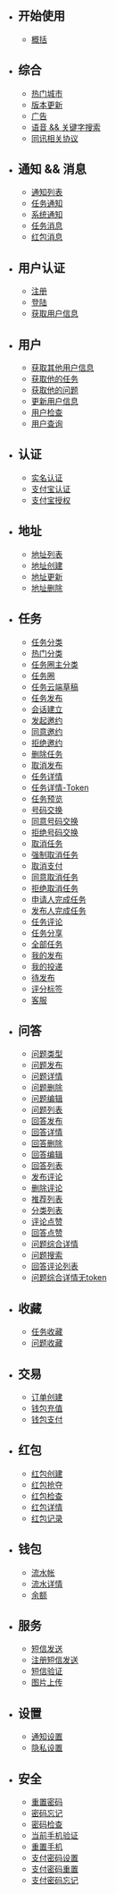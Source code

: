 - ## 开始使用
    - [概括](/docs/{{version}}/overview)
- ## 综合
    - [热门城市](/docs/{{version}}/complex/hot-city)
    - [版本更新](/docs/{{version}}/complex/version)
    - [广告](/docs/{{version}}/complex/ad)
    - [语音 && 关键字搜索](/docs/{{version}}/complex/search)
    - [同讯相关协议](/docs/{{version}}/complex/privacy)
- ## 通知 && 消息
   - [通知列表](/docs/{{version}}/notification/notifications) 
   - [任务通知](/docs/{{version}}/notification/task-notification) 
   - [系统通知](/docs/{{version}}/notification/system-notification) 
   - [任务消息](/docs/{{version}}/message/messages) 
   - [红包消息](/docs/{{version}}/message/packets) 
- ## 用户认证
    - [注册](/docs/{{version}}/auth/register)
    - [登陆](/docs/{{version}}/auth/login)
    - [获取用户信息](/docs/{{version}}/auth/profile)
- ## 用户
    - [获取其他用户信息](/docs/{{version}}/user/users)
    - [获取他的任务](/docs/{{version}}/user/user-tasks)
    - [获取他的问题](/docs/{{version}}/user/user-questions)
    - [更新用户信息](/docs/{{version}}/user/user-update)
    - [用户检查](/docs/{{version}}/user/user-check)
    - [用户查询](/docs/{{version}}/user/user-search)
- ## 认证
    - [实名认证](/docs/{{version}}/verify/person)
    - [支付宝认证](/docs/{{version}}/verify/alipay)
    - [支付宝授权](/docs/{{version}}/verify/alipay-auth)
- ## 地址
    - [地址列表](/docs/{{version}}/site/sites)
    - [地址创建](/docs/{{version}}/site/site-create)
    - [地址更新](/docs/{{version}}/site/site-update)
    - [地址删除](/docs/{{version}}/site/site-delete)
- ## 任务
    - [任务分类](/docs/{{version}}/task/node)
    - [热门分类](/docs/{{version}}/task/node_hot)
    - [任务圈主分类](/docs/{{version}}/task/task_node)
    - [任务圈](/docs/{{version}}/task/tasks)
    - [任务云端草稿](/docs/{{version}}/task/store)
    - [任务发布](/docs/{{version}}/task/publish)
    - [会话建立](/docs/{{version}}/task/session)
    - [发起邀约](/docs/{{version}}/task/invite)
    - [同意邀约](/docs/{{version}}/task/invite-agree)
    - [拒绝邀约](/docs/{{version}}/task/invite-refuse)
    - [删除任务](/docs/{{version}}/task/destroy)
    - [取消发布](/docs/{{version}}/task/remove)
    - [任务详情](/docs/{{version}}/task/show)
    - [任务详情-Token](/docs/{{version}}/task/auth-show)
    - [任务预览](/docs/{{version}}/task/preview)
    - [号码交换](/docs/{{version}}/task/swap)
    - [同意号码交换](/docs/{{version}}/task/swap-agree)
    - [拒绝号码交换](/docs/{{version}}/task/swap-refuse)
    - [取消任务](/docs/{{version}}/task/cancel)
    - [强制取消任务](/docs/{{version}}/task/cancel-force)
    - [取消支付](/docs/{{version}}/task/cancel-order)
    - [同意取消任务](/docs/{{version}}/task/cancel-agree)
    - [拒绝取消任务](/docs/{{version}}/task/cancel-refuse)
    - [申请人完成任务](/docs/{{version}}/task/complete)
    - [发布人完成任务](/docs/{{version}}/task/completed)
    - [任务评论](/docs/{{version}}/task/comment)
    - [任务分享](/docs/{{version}}/task/share)
    - [全部任务](/docs/{{version}}/task/member)
    - [我的发布](/docs/{{version}}/task/member-published)
    - [我的投递](/docs/{{version}}/task/member-applied)
    - [待发布](/docs/{{version}}/task/member-be-publish)
    - [评分标签](/docs/{{version}}/task/tags)
    - [客服](/docs/{{version}}/task/customer)
- ## 问答
    - [问题类型](/docs/{{version}}/question/category)
    - [问题发布](/docs/{{version}}/question/question-store)
    - [问题详情](/docs/{{version}}/question/question-show)
    - [问题删除](/docs/{{version}}/question/question-destroy)
    - [问题编辑](/docs/{{version}}/question/question-update)
    - [问题列表](/docs/{{version}}/question/question-index)
    - [回答发布](/docs/{{version}}/question/answer-store)
    - [回答详情](/docs/{{version}}/question/answer-show)
    - [回答删除](/docs/{{version}}/question/answer-destroy)
    - [回答编辑](/docs/{{version}}/question/answer-update)
    - [回答列表](/docs/{{version}}/question/answer-index)
    - [发布评论](/docs/{{version}}/question/comment-store)
    - [删除评论](/docs/{{version}}/question/comment-destroy)
    - [推荐列表](/docs/{{version}}/question/recommend)
    - [分类列表](/docs/{{version}}/question/category-show)
    - [评论点赞](/docs/{{version}}/question/praise-store)
    - [回答点赞](/docs/{{version}}/question/like-store)
    - [问题综合详情](/docs/{{version}}/question/summary)
    - [问题搜索](/docs/{{version}}/question/question-filter)
    - [回答评论列表](/docs/{{version}}/question/comment-edit)
    - [问题综合详情无token](/docs/{{version}}/question/summary-notoken)
- ## 收藏
    - [任务收藏](/docs/{{version}}/favorite/favorite-task)
    - [问题收藏](/docs/{{version}}/favorite/favorite-question)
- ## 交易
    - [订单创建](/docs/{{version}}/trade/order-create)
    - [钱包充值](/docs/{{version}}/trade/trade-recharge)
    - [钱包支付](/docs/{{version}}/trade/trade-payment)
- ## 红包
    - [红包创建](/docs/{{version}}/packet/packet-create)
    - [红包抢夺](/docs/{{version}}/packet/packet-seize)
    - [红包检查](/docs/{{version}}/packet/packet-check)
    - [红包详情](/docs/{{version}}/packet/packet-show)
    - [红包记录](/docs/{{version}}/packet/packet-logs)
- ## 钱包
    - [流水帐](/docs/{{version}}/wallet/waters)
    - [流水详情](/docs/{{version}}/wallet/water-show)
    - [余额](/docs/{{version}}/wallet/balance)
- ## 服务
    - [短信发送](/docs/{{version}}/service/sms-code)
    - [注册短信发送](/docs/{{version}}/service/sms-reg-code)
    - [短信验证](/docs/{{version}}/service/sms-verify)
    - [图片上传](/docs/{{version}}/service/file-oss)
- ## 设置
    - [通知设置](/docs/{{version}}/setting/notify)
    - [隐私设置](/docs/{{version}}/setting/privacy)
- ## 安全
    - [重置密码](/docs/{{version}}/security/password-reset)
    - [密码忘记](/docs/{{version}}/security/password-forget)
    - [密码检查](/docs/{{version}}/security/password-check)
    - [当前手机验证](/docs/{{version}}/security/mobile-verify)
    - [重置手机](/docs/{{version}}/security/mobile-reset)
    - [支付密码设置](/docs/{{version}}/security/pay-password)
    - [支付密码重置](/docs/{{version}}/security/pay-password-reset)
    - [支付密码忘记](/docs/{{version}}/security/pay-password-forget)